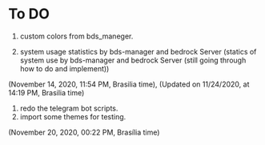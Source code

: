 # To DO

1. custom colors from bds_maneger.

2. system usage statistics by bds-manager and bedrock Server (statics of system use by bds-manager and bedrock Server (still going through how to do and implement))

(November 14, 2020, 11:54 PM, Brasilia time), (Updated on 11/24/2020, at 14:19 PM, Brasilia time)

1. redo the telegram bot scripts.
2. import some themes for testing.

(November 20, 2020, 00:22 PM, Brasília time)
